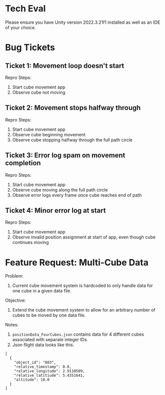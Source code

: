 # Tech Eval
Please ensure you have Unity version 2022.3.21f1 installed as well as an IDE of your choice.

# Bug Tickets
## Ticket 1: Movement loop doesn't start
Repro Steps:
1. Start cube movement app
2. Observe cube not moving

## Ticket 2: Movement stops halfway through
Repro Steps:
1. Start cube movement app
2. Observe cube beginning movement
3. Observe cube stopping halfway through the full path circle

## Ticket 3: Error log spam on movement completion
Repro Steps:
1. Start cube movement app
2. Observe cube moving along the full path circle
3. Observe error logs every frame once cube reaches end of path

## Ticket 4: Minor error log at start
Repro Steps:
1. Start cube movement app
2. Observe invalid position assignment at start of app, even though cube continues moving

# Feature Request: Multi-Cube Data
Problem:
1. Current cube movement system is hardcoded to only handle data for one cube in a given data file.

Objective:
1. Extend the cube movement system to allow for an arbitrary number of cubes to be moved by one data file.

Notes:
1. `positionData_FourCubes.json` contains data for 4 different cubes associated with separate integer IDs.
2. Json flight data looks like this.
```
[
  {
    "object_id": "803",
    "relative_timestamp": 0.0,
    "relative_longitude": 2.9110509,
    "relative_latitiude": 5.4351641,
    "altitude": 10.0
  }  
]
```
